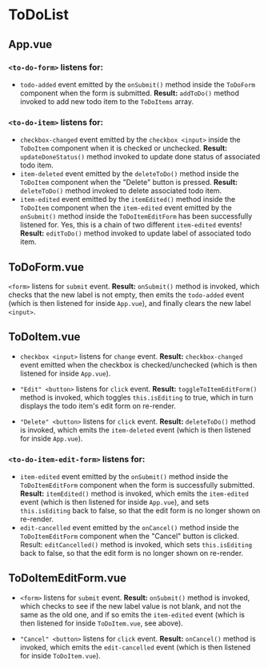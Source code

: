 # ToDoList

## App.vue

### `<to-do-form>` listens for:

+ `todo-added` event emitted by the `onSubmit()` method inside the `ToDoForm` component when the form is submitted. **Result:** `addToDo()` method invoked to add new todo item to the `ToDoItems` array.
  
### `<to-do-item>` listens for:

+ `checkbox-changed` event emitted by the `checkbox <input>` inside the `ToDoItem` component when it is checked or unchecked. **Result:** `updateDoneStatus()` method invoked to update done status of associated todo item.
+ `item-deleted` event emitted by the `deleteToDo()` method inside the `ToDoItem` component when the "Delete" button is pressed. **Result:** `deleteToDo()` method invoked to delete associated todo item.
+ `item-edited` event emitted by the `itemEdited()` method inside the `ToDoItem` component when the `item-edited` event emitted by the `onSubmit()` method inside the `ToDoItemEditForm` has been successfully listened for. Yes, this is a chain of two different `item-edited` events! **Result:** `editToDo()` method invoked to update label of associated todo item.

## ToDoForm.vue

`<form>` listens for `submit` event. **Result:** `onSubmit()` method is invoked, which checks that the new label is not empty, then emits the `todo-added` event (which is then listened for inside `App.vue`), and finally clears the new label `<input>`.

## ToDoItem.vue

+ `checkbox <input>` listens for `change` event. **Result:** `checkbox-changed` event emitted when the checkbox is checked/unchecked (which is then listened for inside `App.vue`).

+ `"Edit" <button>` listens for `click` event. **Result:** `toggleToItemEditForm()` method is invoked, which toggles `this.isEditing` to true, which in turn displays the todo item's edit form on re-render.

+ `"Delete" <button>` listens for `click` event. **Result:** `deleteToDo()` method is invoked, which emits the `item-deleted` event (which is then listened for inside `App.vue`).

### `<to-do-item-edit-form>` listens for:

  + `item-edited` event emitted by the `onSubmit()` method inside the `ToDoItemEditForm` component when the form is successfully submitted. **Result:** `itemEdited()` method is invoked, which emits the `item-edited` event (which is then listened for inside `App.vue`), and sets `this.isEditing` back to false, so that the edit form is no longer shown on re-render.
  + `edit-cancelled` event emitted by the `onCancel()` method inside the `ToDoItemEditForm` component when the "Cancel" button is clicked. Result: `editCancelled()` method is invoked, which sets `this.isEditing` back to false, so that the edit form is no longer shown on re-render.

## ToDoItemEditForm.vue

+ `<form>` listens for `submit` event. **Result:** `onSubmit()` method is invoked, which checks to see if the new label value is not blank, and not the same as the old one, and if so emits the `item-edited` event (which is then listened for inside `ToDoItem.vue`, see above).

+ `"Cancel" <button>` listens for `click` event. **Result:** `onCancel()` method is invoked, which emits the `edit-cancelled` event (which is then listened for inside `ToDoItem.vue`).


